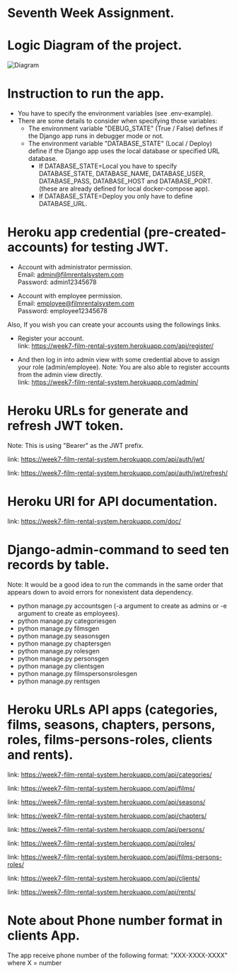 #  Seventh Week Assignment.

# Logic Diagram of the project.
![Diagram](https://gitlab.com/t7501/fifth-week-assignment/-/blob/feature/django/models/img/Fifth%20Week%20Assignement%20UML.drawio.png)

# Instruction to run the app.

- You have to specify the environment variables (see .env-example).
- There are some details to consider when specifying those variables:
    - The environment variable "DEBUG_STATE" (True / False) defines if the
      Django app runs in debugger mode or not. 
    - The environment variable "DATABASE_STATE" (Local / Deploy) define if the
        Django app uses the local database or specified URL database. 
      - If DATABASE_STATE=Local you have to specify DATABASE_STATE,
        DATABASE_NAME, DATABASE_USER, DATABASE_PASS, DATABASE_HOST and 
        DATABASE_PORT. (these are already defined for local docker-compose app).
      - If DATABASE_STATE=Deploy you only have to define DATABASE_URL.



# Heroku app credential (pre-created-accounts) for testing JWT.
- Account with administrator permission. <br />
Email: admin@filmrentalsystem.com <br />
Password: admin12345678 

- Account with employee permission. <br />
Email: employee@filmrentalsystem.com <br />
Password: employee12345678 

Also, If you wish you can create your accounts using the followings links.<br />

- Register your account. <br />
link: https://week7-film-rental-system.herokuapp.com/api/register/

- And then log in into admin view with some credential above to assign
your role (admin/employee). Note: You are also able to register accounts from
the admin view directly. <br />
link: https://week7-film-rental-system.herokuapp.com/admin/

# Heroku URLs for generate and refresh JWT token.
Note: This is using "Bearer" as the JWT prefix. 

link: https://week7-film-rental-system.herokuapp.com/api/auth/jwt/

link: https://week7-film-rental-system.herokuapp.com/api/auth/jwt/refresh/

# Heroku URl for API documentation. 
link: https://week7-film-rental-system.herokuapp.com/doc/

# Django-admin-command to seed ten records by table.
Note: It would be a good idea to run the commands in the same order that
appears down to avoid errors for nonexistent data dependency.

- python manage.py accountsgen (-a argument to create as admins or
-e argument to create as employees).
- python manage.py categoriesgen
- python manage.py filmsgen
- python manage.py seasonsgen
- python manage.py chaptersgen
- python manage.py rolesgen
- python manage.py personsgen
- python manage.py clientsgen
- python manage.py filmspersonsrolesgen
- python manage.py rentsgen

# Heroku URLs API apps (categories, films, seasons, chapters, persons, roles, films-persons-roles, clients and rents).
link: https://week7-film-rental-system.herokuapp.com/api/categories/

link: https://week7-film-rental-system.herokuapp.com/api/films/

link: https://week7-film-rental-system.herokuapp.com/api/seasons/

link: https://week7-film-rental-system.herokuapp.com/api/chapters/

link: https://week7-film-rental-system.herokuapp.com/api/persons/

link: https://week7-film-rental-system.herokuapp.com/api/roles/

link: https://week7-film-rental-system.herokuapp.com/api/films-persons-roles/

link: https://week7-film-rental-system.herokuapp.com/api/clients/

link: https://week7-film-rental-system.herokuapp.com/api/rents/

# Note about Phone number format in clients App.
The app receive phone number of the following format: "XXX-XXXX-XXXX" 
where X = number 

